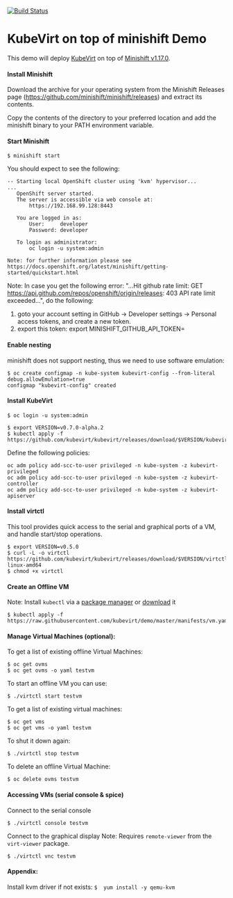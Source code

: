 [![Build Status](https://travis-ci.org/kubevirt/demo.svg?branch=master)](https://travis-ci.org/kubevirt/demo)

# KubeVirt on top of minishift Demo

This demo will deploy [KubeVirt](https://www.kubevirt.io) on top of [Minishift v1.17.0](https://www.openshift.org/minishift/).

#### Install Minishift

Download the archive for your operating system from the Minishift Releases page (https://github.com/minishift/minishift/releases) and extract its contents.

Copy the contents of the directory to your preferred location and add the minishift binary to your PATH environment variable.


#### Start Minishift
```
$ minishift start
```

You should expect to see the following:

```
-- Starting local OpenShift cluster using 'kvm' hypervisor...
...
   OpenShift server started.
   The server is accessible via web console at:
       https://192.168.99.128:8443

   You are logged in as:
       User:     developer
       Password: developer

   To login as administrator:
       oc login -u system:admin

Note: for further information please see https://docs.openshift.org/latest/minishift/getting-started/quickstart.html
```

Note: In case you get the following error: "...Hit github rate limit: GET https://api.github.com/repos/openshift/origin/releases: 403 API rate limit exceeded...", do the following:
1) goto your account setting in GitHub -> Developer settings -> Personal access tokens, and create a new token.
2) export this token: export MINISHIFT_GITHUB_API_TOKEN=<the token id you generated>

#### Enable nesting

minishift does not support nesting, thus we need to use software emulation:

```
$ oc create configmap -n kube-system kubevirt-config --from-literal debug.allowEmulation=true
configmap "kubevirt-config" created
```

#### Install KubeVirt

```
$ oc login -u system:admin

$ export VERSION=v0.7.0-alpha.2
$ kubectl apply -f https://github.com/kubevirt/kubevirt/releases/download/$VERSION/kubevirt.yaml
```

Define the following policies:

```
oc adm policy add-scc-to-user privileged -n kube-system -z kubevirt-privileged
oc adm policy add-scc-to-user privileged -n kube-system -z kubevirt-controller
oc adm policy add-scc-to-user privileged -n kube-system -z kubevirt-apiserver
```


#### Install virtctl
This tool provides quick access to the serial and graphical ports of a VM, and handle start/stop operations.

```
$ export VERSION=v0.5.0
$ curl -L -o virtctl https://github.com/kubevirt/kubevirt/releases/download/$VERSION/virtctl-$VERSION-linux-amd64
$ chmod +x virtctl
```


#### Create an Offline  VM
Note: Install `kubectl` via a [package manager](https://kubernetes.io/docs/tasks/tools/install-kubectl/#install-kubectl-binary-via-native-package-management) or [download](https://kubernetes.io/docs/tasks/tools/install-kubectl/#install-kubectl-binary-via-curl) it

```
$ kubectl apply -f https://raw.githubusercontent.com/kubevirt/demo/master/manifests/vm.yaml
```


#### Manage Virtual Machines (optional):

To get a list of existing offline Virtual Machines:
```
$ oc get ovms
$ oc get ovms -o yaml testvm
```

To start an offline VM you can use:
```
$ ./virtctl start testvm
```

To get a list of existing virtual machines:
```
$ oc get vms
$ oc get vms -o yaml testvm
```

To shut it down again:
```
$ ./virtctl stop testvm
```

To delete an offline Virtual Machine:
```
$ oc delete ovms testvm
```

#### Accessing VMs (serial console & spice)

Connect to the serial console

```
$ ./virtctl console testvm
```

Connect to the graphical display
Note: Requires `remote-viewer` from the `virt-viewer` package.
```
$ ./virtctl vnc testvm
```


#### Appendix:

Install kvm driver if not exists:
```$  yum install -y qemu-kvm```
 
